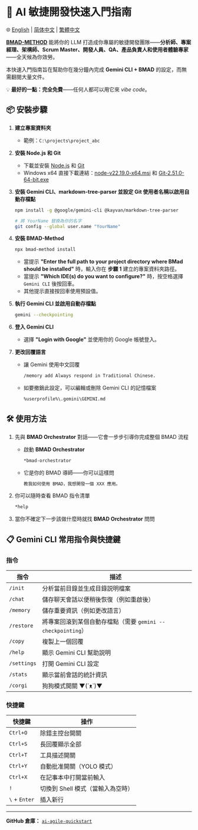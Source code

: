 # 🚀 AI 敏捷開發快速入門指南

🌐 [English](README.md) | [简体中文](README.zh-CN.md) | [繁體中文](README.zh-TW.md)

**[BMAD-METHOD](https://github.com/bmad-code-org/BMAD-METHOD)** 能將你的 LLM 打造成你專屬的敏捷開發團隊——**分析師、專案經理、架構師、Scrum Master、開發人員、QA、產品負責人和使用者體驗專家**——全天候為你效勞。

本快速入門指南旨在幫助你在幾分鐘內完成 **Gemini CLI + BMAD** 的設定，而無需翻閱大量文件。

💡 **最好的一點：完全免費**——任何人都可以用它來 *vibe code*。

## 📦 安裝步驟

1. **建立專案資料夾**  
   - 範例：`C:\projects\project_abc`

2. **安裝 Node.js 和 Git**  
   - 下載並安裝 [Node.js](https://nodejs.org/) 和 [Git](https://git-scm.com/)
   - Windows x64 直接下載連結：[node-v22.19.0-x64.msi](https://nodejs.org/dist/v22.19.0/node-v22.19.0-x64.msi) 和 [Git-2.51.0-64-bit.exe](https://github.com/git-for-windows/git/releases/download/v2.51.0.windows.1/Git-2.51.0-64-bit.exe)

3. **安裝 Gemini CLI、markdown-tree-parser 並設定 Git 使用者名稱以啟用自動存檔點**  
   ```bash
   npm install -g @google/gemini-cli @kayvan/markdown-tree-parser
   
   # 將 YourName 替換為你的名字
   git config --global user.name "YourName"
   ```

4. **安裝 BMAD-Method**  
   ```bash
   npx bmad-method install
   ```
   - 當提示 **"Enter the full path to your project directory where BMad should be installed"** 時，輸入你在 **步驟 1** 建立的專案資料夾路徑。
   - 當提示 **"Which IDE(s) do you want to configure?"** 時，按空格選擇 `Gemini CLI` 後按回車。
   - 其他提示直接按回車使用預設值。

5. **執行 Gemini CLI 並啟用自動存檔點**  
   ```bash
   gemini --checkpointing
   ```

6. **登入 Gemini CLI**  
   - 選擇 **"Login with Google"** 並使用你的 Google 帳號登入。

7. **更改回覆語言**  
   - 讓 Gemini 使用中文回覆
      ```bash
      /memory add Always respond in Traditional Chinese.
      ```
   - 如要撤銷此設定，可以編輯或刪除 Gemini CLI 的記憶檔案
      ```bash
      %userprofile%\.gemini\GEMINI.md
      ```

## 🛠 使用方法

1. 先與 **BMAD Orchestrator** 對話——它會一步步引導你完成整個 BMAD 流程  
   - 啟動 **BMAD Orchestrator**
      ```bash
      *bmad-orchestrator
      ```

   - 它是你的 BMAD 導師——你可以這樣問  
      ```bash
      教我如何使用 BMAD，我想開發一個 XXX 應用。
      ```

2. 你可以隨時查看 BMAD 指令清單  
   ```bash
   *help
   ```

3. 當你不確定下一步該做什麼時就找 **BMAD Orchestrator** 問問

## 📋 Gemini CLI 常用指令與快捷鍵

### **指令**
| 指令 | 描述 |
|------|------|
| `/init` | 分析當前目錄並生成目錄説明檔案 |
| `/chat` | 儲存聊天會話以便稍後恢復（例如重啟後） |
| `/memory` | 儲存重要資訊（例如更改語言） |
| `/restore` | 將專案回滾到某個自動存檔點（需要 `gemini --checkpointing`） |
| `/copy` | 複製上一個回覆 |
| `/help` | 顯示 Gemini CLI 幫助説明 |
| `/settings` | 打開 Gemini CLI 設定 |
| `/stats` | 顯示當前會話的統計資訊 |
| `/corgi` | 狗狗模式開關 ▼(´ᴥ`)▼ |

### **快捷鍵**
| 快捷鍵 | 操作 |
|--------|------|
| `Ctrl+O` | 除錯主控台開關 |
| `Ctrl+S` | 長回覆顯示全部 |
| `Ctrl+T` | 工具描述開關 |
| `Ctrl+Y` | 自動批准開關（YOLO 模式） |
| `Ctrl+X` | 在記事本中打開當前輸入 |
| `!` | 切換到 Shell 模式（當輸入為空時） |
| `\` + `Enter` | 插入新行 |

---

**GitHub 倉庫：** [`ai-agile-quickstart`](https://github.com/TheJYU/ai-agile-quickstart)  
